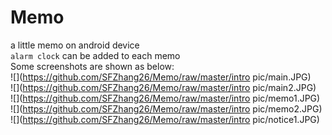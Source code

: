 # Memo
a little memo on android device <br>
` alarm clock `  can be added to each memo <br>
Some screenshots are shown as below: <br>
![](https://github.com/SFZhang26/Memo/raw/master/intro pic/main.JPG)  
![](https://github.com/SFZhang26/Memo/raw/master/intro pic/main2.JPG)  
![](https://github.com/SFZhang26/Memo/raw/master/intro pic/memo1.JPG)  
![](https://github.com/SFZhang26/Memo/raw/master/intro pic/memo2.JPG)  
![](https://github.com/SFZhang26/Memo/raw/master/intro pic/notice1.JPG)  
